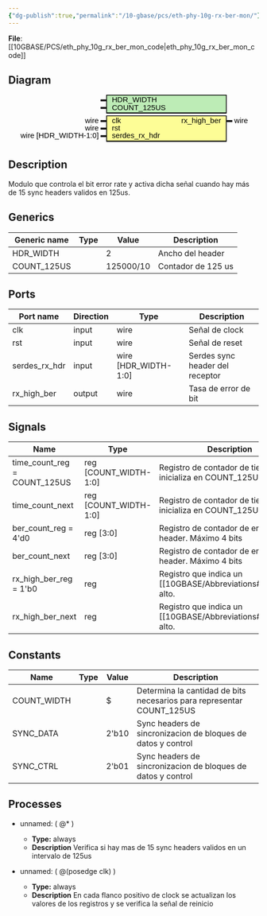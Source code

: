 ```yaml
---
{"dg-publish":true,"permalink":"/10-gbase/pcs/eth-phy-10g-rx-ber-mon/"}
---
```


 **File**: [[10GBASE/PCS/eth_phy_10g_rx_ber_mon_code\|eth_phy_10g_rx_ber_mon_code]]

## Diagram
<svg xmlns="http://www.w3.org/2000/svg" version="1.1" xmlns:xlink="http://www.w3.org/1999/xlink" xmlns:svgjs="http://svgjs.com/svgjs" viewBox="0 0 665 130"><svg id="SvgjsSvg1002" width="2" height="0" focusable="false" style="overflow:hidden;top:-100%;left:-100%;position:absolute;opacity:0"><polyline id="SvgjsPolyline1003" points="245,0 260,0"></polyline><path id="SvgjsPath1004" d="M0 0 "></path></svg><rect id="SvgjsRect1006" width="320" height="50" fill="black" x="260" y="0"></rect><rect id="SvgjsRect1007" width="316" height="45" fill="#bdecb6" x="262" y="2"></rect><text id="SvgjsText1008" font-family="Helvetica" x="240" y="-5.698437500000001" font-size="20" text-anchor="end" family="Helvetica" size="20" anchor="end" svgjs:data="{&quot;leading&quot;:&quot;1.3&quot;}"><tspan id="SvgjsTspan1009" dy="26" x="240" svgjs:data="{&quot;newLined&quot;:true}">    </tspan></text><text id="SvgjsText1010" font-family="Helvetica" x="275" y="-5.698437500000001" font-size="20" text-anchor="start" family="Helvetica" size="20" anchor="start" svgjs:data="{&quot;leading&quot;:&quot;1.3&quot;}"><tspan id="SvgjsTspan1011" dy="26" x="275" svgjs:data="{&quot;newLined&quot;:true}">   HDR_WIDTH </tspan></text><line id="SvgjsLine1012" x1="245" y1="15" x2="260" y2="15" stroke-linecap="rec" stroke="black" stroke-width="5"></line><text id="SvgjsText1013" font-family="Helvetica" x="240" y="14.3015625" font-size="20" text-anchor="end" family="Helvetica" size="20" anchor="end" svgjs:data="{&quot;leading&quot;:&quot;1.3&quot;}"><tspan id="SvgjsTspan1014" dy="26" x="240" svgjs:data="{&quot;newLined&quot;:true}">    </tspan></text><text id="SvgjsText1015" font-family="Helvetica" x="275" y="14.3015625" font-size="20" text-anchor="start" family="Helvetica" size="20" anchor="start" svgjs:data="{&quot;leading&quot;:&quot;1.3&quot;}"><tspan id="SvgjsTspan1016" dy="26" x="275" svgjs:data="{&quot;newLined&quot;:true}">   COUNT_125US </tspan></text><line id="SvgjsLine1017" x1="245" y1="35" x2="260" y2="35" stroke-linecap="rec" stroke="black" stroke-width="5"></line><rect id="SvgjsRect1018" width="320" height="70" fill="black" x="260" y="55"></rect><rect id="SvgjsRect1019" width="316" height="65" fill="#fdfd96" x="262" y="57"></rect><text id="SvgjsText1020" font-family="Helvetica" x="240" y="49.3015625" font-size="20" text-anchor="end" family="Helvetica" size="20" anchor="end" svgjs:data="{&quot;leading&quot;:&quot;1.3&quot;}"><tspan id="SvgjsTspan1021" dy="26" x="240" svgjs:data="{&quot;newLined&quot;:true}">   wire </tspan></text><text id="SvgjsText1022" font-family="Helvetica" x="275" y="49.3015625" font-size="20" text-anchor="start" family="Helvetica" size="20" anchor="start" svgjs:data="{&quot;leading&quot;:&quot;1.3&quot;}"><tspan id="SvgjsTspan1023" dy="26" x="275" svgjs:data="{&quot;newLined&quot;:true}">   clk </tspan></text><line id="SvgjsLine1024" x1="245" y1="70" x2="260" y2="70" stroke-linecap="rec" stroke="black" stroke-width="5"></line><text id="SvgjsText1025" font-family="Helvetica" x="240" y="69.3015625" font-size="20" text-anchor="end" family="Helvetica" size="20" anchor="end" svgjs:data="{&quot;leading&quot;:&quot;1.3&quot;}"><tspan id="SvgjsTspan1026" dy="26" x="240" svgjs:data="{&quot;newLined&quot;:true}">   wire </tspan></text><text id="SvgjsText1027" font-family="Helvetica" x="275" y="69.3015625" font-size="20" text-anchor="start" family="Helvetica" size="20" anchor="start" svgjs:data="{&quot;leading&quot;:&quot;1.3&quot;}"><tspan id="SvgjsTspan1028" dy="26" x="275" svgjs:data="{&quot;newLined&quot;:true}">   rst </tspan></text><line id="SvgjsLine1029" x1="245" y1="90" x2="260" y2="90" stroke-linecap="rec" stroke="black" stroke-width="5"></line><text id="SvgjsText1030" font-family="Helvetica" x="240" y="89.3015625" font-size="20" text-anchor="end" family="Helvetica" size="20" anchor="end" svgjs:data="{&quot;leading&quot;:&quot;1.3&quot;}"><tspan id="SvgjsTspan1031" dy="26" x="240" svgjs:data="{&quot;newLined&quot;:true}">   wire [HDR_WIDTH-1:0] </tspan></text><text id="SvgjsText1032" font-family="Helvetica" x="275" y="89.3015625" font-size="20" text-anchor="start" family="Helvetica" size="20" anchor="start" svgjs:data="{&quot;leading&quot;:&quot;1.3&quot;}"><tspan id="SvgjsTspan1033" dy="26" x="275" svgjs:data="{&quot;newLined&quot;:true}">   serdes_rx_hdr </tspan></text><line id="SvgjsLine1034" x1="245" y1="110" x2="260" y2="110" stroke-linecap="rec" stroke="black" stroke-width="5"></line><text id="SvgjsText1035" font-family="Helvetica" x="600" y="49.3015625" font-size="20" text-anchor="start" family="Helvetica" size="20" anchor="start" svgjs:data="{&quot;leading&quot;:&quot;1.3&quot;}"><tspan id="SvgjsTspan1036" dy="26" x="600" svgjs:data="{&quot;newLined&quot;:true}">   wire </tspan></text><text id="SvgjsText1037" font-family="Helvetica" x="565" y="49.3015625" font-size="20" text-anchor="end" family="Helvetica" size="20" anchor="end" svgjs:data="{&quot;leading&quot;:&quot;1.3&quot;}"><tspan id="SvgjsTspan1038" dy="26" x="565" svgjs:data="{&quot;newLined&quot;:true}">   rx_high_ber </tspan></text><line id="SvgjsLine1039" x1="580" y1="70" x2="595" y2="70" stroke-linecap="rec" stroke="black" stroke-width="5"></line></svg>
## Description

Modulo que controla el bit error rate y activa dicha señal cuando hay más de 15 sync headers validos en 125us.

## Generics

| Generic name | Type | Value     | Description        |
| ------------ | ---- | --------- | ------------------ |
| HDR_WIDTH    |      | 2         | Ancho del header   |
| COUNT_125US  |      | 125000/10 | Contador de 125 us |

## Ports

| Port name     | Direction | Type                 | Description                     |
| ------------- | --------- | -------------------- | ------------------------------- |
| clk           | input     | wire                 | Señal de clock                  |
| rst           | input     | wire                 | Señal de reset                  |
| serdes_rx_hdr | input     | wire [HDR_WIDTH-1:0] | Serdes sync header del receptor |
| rx_high_ber   | output    | wire                 | Tasa de error de bit            |

## Signals

| Name                         | Type                  | Description                                                   |
| ---------------------------- | --------------------- | ------------------------------------------------------------- |
| time_count_reg = COUNT_125US | reg [COUNT_WIDTH-1:0] | Registro de contador de tiempo, se inicializa en COUNT_125US. |
| time_count_next              | reg [COUNT_WIDTH-1:0] | Registro de contador de tiempo, se inicializa en COUNT_125US. |
| ber_count_reg = 4'd0         | reg [3:0]             | Registro de contador de errores de header. Máximo 4 bits      |
| ber_count_next               | reg [3:0]             | Registro de contador de errores de header. Máximo 4 bits      |
| rx_high_ber_reg = 1'b0       | reg                   | Registro que indica un [[10GBASE/Abbreviations#BER\|BER]] alto.       |
| rx_high_ber_next             | reg                   | Registro que indica un [[10GBASE/Abbreviations#BER\|BER]] alto.       |

## Constants

| Name        | Type | Value | Description                                                           |
| ----------- | ---- | ----- | --------------------------------------------------------------------- |
| COUNT_WIDTH |      | $     | Determina la cantidad de bits necesarios para representar COUNT_125US |
| SYNC_DATA   |      | 2'b10 | Sync headers de sincronizacion de bloques de datos y control          |
| SYNC_CTRL   |      | 2'b01 | Sync headers de sincronizacion de bloques de datos y control          |

## Processes
- unnamed: ( @* )
  - **Type:** always
  - **Description**
Verifica si hay mas de 15 sync headers validos en un intervalo de 125us
 
- unnamed: ( @(posedge clk) )
  - **Type:** always
  - **Description**
 En cada flanco positivo de clock se actualizan los valores de los registros y se verifica la señal de reinicio 
